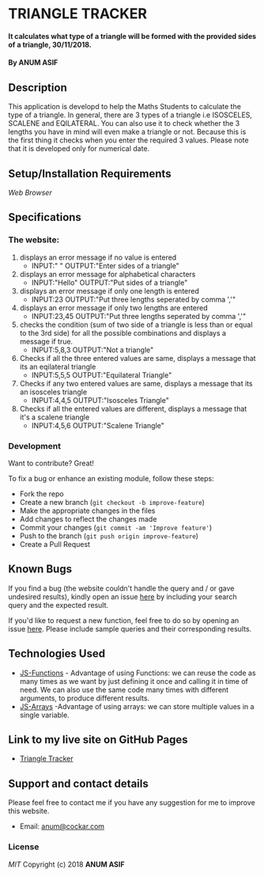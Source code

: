 # TRIANGLE TRACKER
#### It calculates what type of a triangle will be formed with the provided sides of a triangle, 30/11/2018.
#### By **ANUM ASIF**
## Description
This application is developd to help the Maths Students to calculate the type of a triangle. In general, there are 3 types of a triangle i.e ISOSCELES, SCALENE and EQILATERAL. You can also use it to check whether the 3 lengths you have in mind will even make a triangle or not. Because this is the first thing it checks when you enter the required 3 values. Please note that it is developed only for numerical date.
## Setup/Installation Requirements
*Web Browser*
## Specifications
### The website:
1. displays an error message if  no value is entered
   - INPUT:" " OUTPUT:"Enter sides of a triangle"
2. displays an error message for alphabetical characters
   - INPUT:"Hello" OUTPUT:"Put sides of a triangle"
3. displays an error message if only one length is entered
   - INPUT:23 OUTPUT:"Put three lengths seperated by comma ','"
4. displays an error message if only two lengths are entered
   - INPUT:23,45 OUTPUT:"Put three lengths seperated by comma ','"
5. checks the condition (sum of two side of a triangle is less than or equal to the 3rd side) for all the possible combinations and displays a message if true.
   - INPUT:5,8,3 OUTPUT:"Not a triangle" 
6. Checks if all the three entered values are same, displays a message that its an eqilateral triangle
   - INPUT:5,5,5 OUTPUT:"Equilateral Triangle"
7. Checks if any two entered values are same, displays a message that its an isosceles triangle
   - INPUT:4,4,5 OUTPUT:"Isosceles Triangle"
8. Checks if all the entered values are different, displays a message that it's a scalene triangle
   - INPUT:4,5,6 OUTPUT:"Scalene Triangle"
### Development
Want to contribute? Great!

To fix a bug or enhance an existing module, follow these steps:

- Fork the repo
- Create a new branch (`git checkout -b improve-feature`)
- Make the appropriate changes in the files
- Add changes to reflect the changes made
- Commit your changes (`git commit -am 'Improve feature'`)
- Push to the branch (`git push origin improve-feature`)
- Create a Pull Request 
## Known Bugs
If you find a bug (the website couldn't handle the query and / or gave undesired results), kindly open an issue [here](https://github.com/AnumAsif/triangle-tracker/issues/new) by including your search query and the expected result.

If you'd like to request a new function, feel free to do so by opening an issue [here](https://github.com/AnumAsif/triangle-tracker/issues/new). Please include sample queries and their corresponding results.
## Technologies Used
- [JS-Functions](https://www.w3schools.com/js/js_functions.asp) - Advantage of using Functions: we can reuse the code as many times as we want by just defining it once and calling it in time of need.
We can also use the same code many times with different arguments, to produce different results.
- [JS-Arrays](https://developers.google.com/chart/interactive/docs/quick_start) -Advantage of using arrays: we can store multiple values in a single variable.
## Link to my live site on GitHub Pages
- [Triangle Tracker](https://anumasif.github.io/triangle-tracker/)
## Support and contact details
Please feel free to contact me if you have any suggestion for me to improve this website.
- Email: anum@cockar.com
### License
*MIT*
Copyright (c) 2018 **ANUM ASIF**
